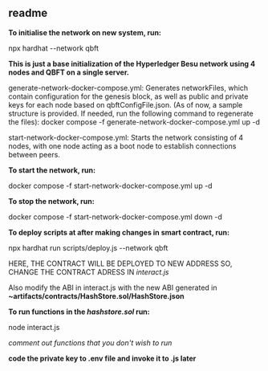 readme
------

**To initialise the network on new system, run:**

 npx hardhat --network qbft



**This is just a base initialization of the Hyperledger Besu network using 4 nodes and QBFT on a single server.**

generate-network-docker-compose.yml:
Generates networkFiles, which contain configuration for the genesis block, as well as public and private keys for each node based on qbftConfigFile.json.
(As of now, a sample structure is provided. If needed, run the following command to regenerate the files):
docker compose -f generate-network-docker-compose.yml up -d



start-network-docker-compose.yml:
Starts the network consisting of 4 nodes, with one node acting as a boot node to establish connections between peers.

**To start the network, run:**


docker compose -f start-network-docker-compose.yml up -d

**To stop the network, run:**

docker compose -f start-network-docker-compose.yml down -d

**To deploy scripts at after making changes in smart contract, run:**

 npx hardhat run scripts/deploy.js --network qbft

HERE, THE CONTRACT WILL BE DEPLOYED TO NEW ADDRESS
SO, CHANGE THE CONTRACT ADRESS IN *interact.js*

Also modify the ABI in interact.js with the new ABI generated in **~artifacts/contracts/HashStore.sol/HashStore.json**

**To run functions in the *hashstore.sol* run:**
 
 node interact.js

*comment out functions that you don't wish to run*


**code the private key to .env file and invoke it to .js later**

